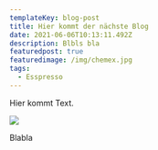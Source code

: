 ```yaml
---
templateKey: blog-post
title: Hier kommt der nächste Blog
date: 2021-06-06T10:13:11.492Z
description: Blbls bla
featuredpost: true
featuredimage: /img/chemex.jpg
tags:
  - Esspresso
---
```

Hier kommt Text.

![](/img/blog-index.jpg)

Blabla